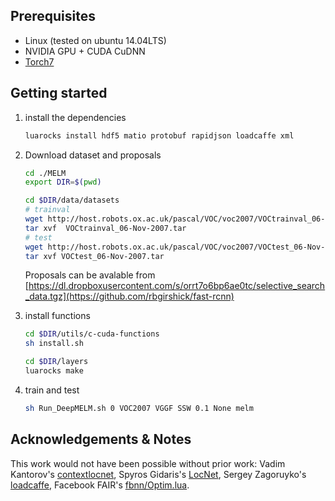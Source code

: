 ## Prerequisites

* Linux (tested on ubuntu 14.04LTS)
* NVIDIA GPU + CUDA CuDNN
* [Torch7](http://torch.ch/docs/getting-started.html)

## Getting started

1. install the dependencies
    ```bash
    luarocks install hdf5 matio protobuf rapidjson loadcaffe xml
    ```
    
2. Download dataset and proposals 
    ```bash
    cd ./MELM
    export DIR=$(pwd)
    
    cd $DIR/data/datasets
    # trainval
    wget http://host.robots.ox.ac.uk/pascal/VOC/voc2007/VOCtrainval_06-Nov-2007.tar
    tar xvf  VOCtrainval_06-Nov-2007.tar
    # test
    wget http://host.robots.ox.ac.uk/pascal/VOC/voc2007/VOCtest_06-Nov-2007.tar
    tar xvf VOCtest_06-Nov-2007.tar
    ```
    
    Proposals can be avalable from [https://dl.dropboxusercontent.com/s/orrt7o6bp6ae0tc/selective_search_data.tgz](https://github.com/rbgirshick/fast-rcnn)

3. install functions

    ```bash
    cd $DIR/utils/c-cuda-functions
    sh install.sh
    
    cd $DIR/layers
    luarocks make
    ```
    
 4. train and test
 
    ```bash
    sh Run_DeepMELM.sh 0 VOC2007 VGGF SSW 0.1 None melm
    ```
    
## Acknowledgements & Notes

This work would not have been possible without prior work: Vadim Kantorov's [contextlocnet](https://github.com/vadimkantorov), Spyros Gidaris's [LocNet](http://github.com/gidariss/LocNet), Sergey Zagoruyko's [loadcaffe](http://github.com/szagoruyko/loadcaffe), Facebook FAIR's [fbnn/Optim.lua](http://github.com/facebook/fbnn/blob/master/fbnn/Optim.lua).
